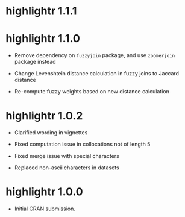 # highlightr 1.1.1

# highlightr 1.1.0

* Remove dependency on `fuzzyjoin` package, and use `zoomerjoin` package instead

* Change Levenshtein distance calculation in fuzzy joins to Jaccard distance

* Re-compute fuzzy weights based on new distance calculation

# highlightr 1.0.2

* Clarified wording in vignettes

* Fixed computation issue in collocations not of length 5

* Fixed merge issue with special characters

* Replaced non-ascii characters in datasets

# highlightr 1.0.0

* Initial CRAN submission.

